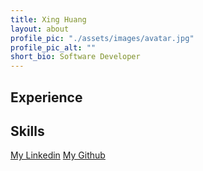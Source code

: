 ```yaml
---
title: Xing Huang
layout: about
profile_pic: "./assets/images/avatar.jpg"
profile_pic_alt: ""
short_bio: Software Developer
---
```


## Experience

## Skills

[My Linkedin](https://www.linkedin.com/in/xnhuang/)
[My Github](https://github.com/WillXing)